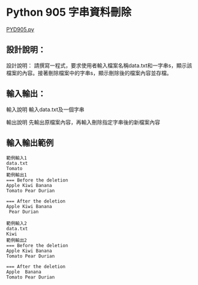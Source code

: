 # Python 905 字串資料刪除
[PYD905.py](https://github.com/eclairsameal/TQC-Python/blob/master/%E7%AC%AC9%E9%A1%9E%EF%BC%9A%E6%AA%94%E6%A1%88%E8%88%87%E7%95%B0%E5%B8%B8%E8%99%95%E7%90%86/905%20%E5%AD%97%E4%B8%B2%E8%B3%87%E6%96%99%E5%88%AA%E9%99%A4/PYD905.py)
## 設計說明：
設計說明：
請撰寫一程式，要求使用者輸入檔案名稱data.txt和一字串s，顯示該檔案的內容。接著刪除檔案中的字串s，顯示刪除後的檔案內容並存檔。

## 輸入輸出：
輸入說明
輸入data.txt及一個字串

輸出說明
先輸出原檔案內容，再輸入刪除指定字串後的新檔案內容


## 輸入輸出範例
```
範例輸入1
data.txt
Tomato
範例輸出1
=== Before the deletion
Apple Kiwi Banana
Tomato Pear Durian

=== After the deletion
Apple Kiwi Banana
 Pear Durian
 
範例輸入2
data.txt
Kiwi
範例輸出2
=== Before the deletion
Apple Kiwi Banana
Tomato Pear Durian

=== After the deletion
Apple  Banana
Tomato Pear Durian
```

